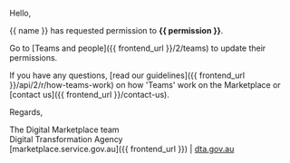 Hello,  
  
{{ name }} has requested permission to **{{ permission }}**.  
  
Go to [Teams and people]({{ frontend_url }}/2/teams) to update their permissions.
  
If you have any questions, [read our guidelines]({{ frontend_url }}/api/2/r/how-teams-work) on how 'Teams' work on the Marketplace or [contact us]({{ frontend_url }}/contact-us).  
  
Regards,  
  
The Digital Marketplace team  
Digital Transformation Agency  
[marketplace.service.gov.au]({{ frontend_url }}) | [dta.gov.au](https://dta.gov.au)  
